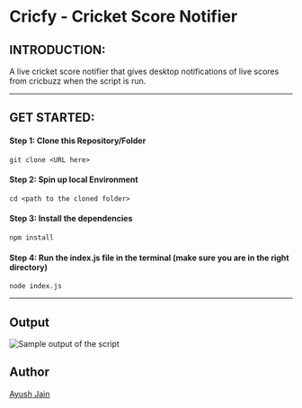# Cricfy - Cricket Score Notifier

## INTRODUCTION:

A live cricket score notifier that gives desktop notifications of live scores from cricbuzz when the script is run.

---

## GET STARTED:

#### Step 1: Clone this Repository/Folder
```
git clone <URL here>
```
#### Step 2: Spin up local Environment
```
cd <path to the cloned folder>
```
#### Step 3: Install the dependencies
```
npm install 
```
#### Step 4: Run the index.js file in the terminal (make sure you are in the right directory)
```
node index.js 
```

---

## Output
![Sample output of the script](https://i.postimg.cc/Njr3ctrG/cricfy.png)

## Author
[Ayush Jain](https://github.com/Ayushjain2205)